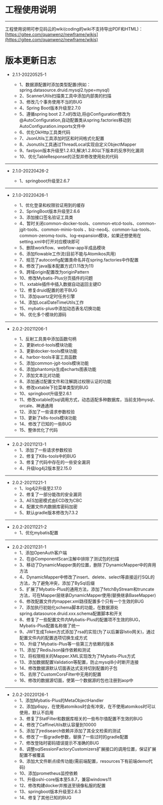 # 工程使用说明 
---



工程使用说明可参见码云的wiki(coding的wiki不支持导出PDF和HTML)：[https://gitee.com/quanwenz/newframe/wikis](https://gitee.com/quanwenz/newframe/wikis)



版本更新日志
===================================================

- 2.1.1-20220525-1

  - 1、数据源配置时添加类型配置(例如：spring.datasource.druid.mysql2.type=mysql)
  - 2、ScannerUtils扫描类工具中添加内部类的扫描
  - 3、修改几个事务使用不当的BUG
  - 4、Spring Boot版本升级至2.7.0
  - 5、遵循spring boot 2.7.x的改动,将@Configuration修改为@AutoConfiguration,自动配置类从spring.factories移动到AutoConfiguration.imports文件中
  - 6、优化OkHttp工具类代码
  - 7、JsonUtils工具添加时区和时间格式化配置
  - 8、Jsonutils工具通过ThreadLocal实现自定义ObjectMapper
  - 9、fastjson版本升级至1.2.83,解决1.2.80以下版本的反序列化漏洞
  - 10、优化TableResponse的泛型并修改使用处的代码
  
-----------------------------------------------

- 2.1.0-20220426-2

  - 1、springboot升级至2.6.7
  
-----------------------------------------------
- 2.1.0-20220426-1

  - 1、优化登录和权限验证用到的缓存
  - 2、SpringBoot版本升级至2.6.6
  - 3、添加接口签名验证工具类
  - 4、暂时关闭common-docker-tools、common-etcd-tools、common-jgit-tools、common-minio-tools
    、biz-neo4j、common-lua-tools、common-zeromq-tools、log-expansion模块，如果还想使用在setting.xml中打开对应模块即可
  - 5、删除workflow、webflow-app半成品模块
  - 6、添加flowable工作流(目前不能与Atomikos共用)
  - 7、规范了autoconfig配置类命名并在spring.factories中作配置
  - 8、修改了java版本配置方式(1.11改为11)
  - 9、跨域origin配置改为originPattern
  - 10、修改Mybatis-Plus分页插件的问题
  - 11、xxtable插件中插入数据自动返回主键ID
  - 12、修复druid配置的若干BUG
  - 13、添加quartz定时任务引擎
  - 14、添加LocalDateTimeUtils工作
  - 15、mybatis-plus中添加动态表名切换功能
  - 16、优化多个模块的源码

-----------------------------------------------
- 2.0.2-20211206-1

    - 1、反射工具类中添加函数句柄
    - 2、更新etcd-tools模块功能
    - 3、更新docker-tools模块功能
    - 4、harbor-tools丰富工具函数
    - 5、添加common-jgit-tools模块功能
    - 6、添加phantomjs生成echarts图表功能
    - 7、添加文本比对功能
    - 8、添加通过配置文件和注解跳过权限认证的功能
    - 9、修改xxtable下拉菜单类型的BUG
    - 10、springboot升级至2.6.1
    - 11、修改xxtable的sql调用方式，动态适配多种数据库，当前支持mysql、orcale、神通通用
    - 12、添加了一些请求参数校验
    - 13、更新了k8s-tools模块功能
    - 14、修改了已知的一些BUG
    - 15、整体优化了代码
-----------------------------------------------
- 2.0.2-20211213-1
    - 1、添加了一些请求参数校验
    - 2、修复了K8s-tools中的BUG
    - 3、修复了代码中存在的一些安全漏洞
    - 4、升级log4j2版本至2.15.0

-----------------------------------------------
- 2.0.2-20211221-1
  - 1、log4j2升级至2.17.0
  - 2、修复了一部分能改的安全漏洞
  - 3、AES加密模式由ECD改为CBC
  - 4、配置文件内数据库密码加密
  - 5、默认gradle版本修改为7.3.2

-----------------------------------------------
- 2.0.2-20211221-2
  - 1、优化mybatis配置

-----------------------------------------------
- 2.0.2-20211231-1
  - 1、添加OpenAuth客户端
  - 2、在@ComponentScan注解中排除了测试包的扫描
  - 3、移动了DynamicMapper类的位置，删除了DynamicMapper中的弃用方法
  - 4、DynamicMapper中修改了insert、delete、select等直接运行SQL的方法，为了避免冲突，添加了BySql后缀
  - 5、扩展了Mybatis-Plus的通用方法，添加了fetchByStream和truncate方法，可在Mapper层继承DynamicMapper使用(替换继承BaseMapper)
  - 6、修改配置文件内mapper.xml路径配置多个只有一个生效的BUG
  - 7、添加执行初始化schema脚本的功能，在数据源处spring.datasource.druid.xxx.schema配置脚本和开关
  - 8、修复了一些配置文件内Mybatis-Plus的配置项不生效的BUG，Mybatis-Plus配置名称做了统一
  - 9、JWT生成Token方式添加了rsa的实现(为了以后兼容Istio网关)，通过配置文件内的配置选项切换生成方式
  - 10、升级了Mybatis-Plus等一些第三方依赖的版本
  - 11、添加了RedisJson操作依赖和测试
  - 12、将权限相关的Mapper.XML实现改为了Mybatis-Plus方式
  - 13、添加数据配置Validation等配置，防止mysql8小时断开连接
  - 14、修改数据源默认切面表达式支持切到配置的子包
  - 15、去除了CustomCorsFilter中无用的配置
  - 16、修改的数据源切面，使第一个数据源的包也注册到aop中

-----------------------------------------------
- 2.0.2-20220126-1
  - 1、添加Mybatis-Plus的MetaObjectHandler
  - 2、添加p6spy，在使用atomikos时会有冲突，在不使用atomikos时可以使用，默认不启用
  - 3、修复了StatFilter和数据库相关的一些布尔值配置不生效的BUG
  - 4、修改了CaffineUtils默认容量到10000
  - 5、添加了jredisearch依赖并添加了其全文检索的测试
  - 6、修改了一些gradle参数，替换了一些过时的gradle配置
  - 7、修改登陆时密码错误提示不准确的BUG
  - 8、调整sqlSessionFactoryCustomizers扩展接口的调用位置，保证扩展配置不被覆盖
  - 9、添加大文件断点续传功能(需前端配置，resources下有前端demo代码)
  - 10、添加prometheus监控依赖
  - 11、升级oshi-core版本至5.8.7，兼容windows11
  - 12、修改构建docker并推送至镜像私服的配置
  - 13、springboot版本升级至2.6.3
  - 14、修复了其他已知的BUG
